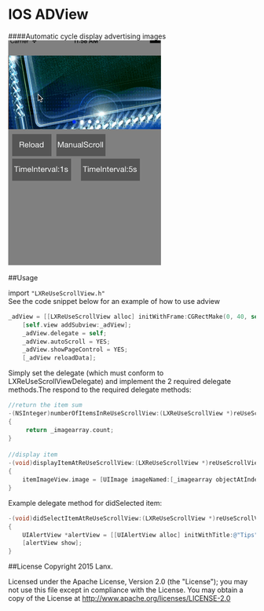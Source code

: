 # IOS ADView
####Automatic cycle display advertising images
![sample](https://github.com/lan603168/ADView/blob/master/ads.gif)

##Usage

import `"LXReUseScrollView.h"`  
See the code snippet below for an example of how to use adview
```objective-c
_adView = [[LXReUseScrollView alloc] initWithFrame:CGRectMake(0, 40, self.view.frameWith, 150) Isinfiniteloop:YES];
    [self.view addSubview:_adView];
    _adView.delegate = self;
    _adView.autoScroll = YES;
    _adView.showPageControl = YES;
    [_adView reloadData];
```
Simply set the delegate (which must conform to LXReUseScrollViewDelegate) and implement the 2 required delegate methods.The respond to the required delegate methods:
```objective-c
//return the item sum
-(NSInteger)numberOfItemsInReUseScrollView:(LXReUseScrollView *)reUseScrollView
{
     return _imagearray.count;
}

//display item
-(void)displayItemAtReUseScrollView:(LXReUseScrollView *)reUseScrollView ItemImage:(UIImageView*)itemImageView withIndexPath:(NSInteger)index
{
    itemImageView.image = [UIImage imageNamed:[_imagearray objectAtIndex:index]];
}
```
   
   
Example delegate method for didSelected item:
```objective-c
-(void)didSelectItemAtReUseScrollView:(LXReUseScrollView *)reUseScrollView IndexPath:(NSInteger)index
{
    UIAlertView *alertView = [[UIAlertView alloc] initWithTitle:@"Tips" message:[NSString stringWithFormat:@"selected index:%ld",(long)index] delegate:nil cancelButtonTitle:@"OK" otherButtonTitles:nil, nil];
    [alertView show];
}
```

##License
Copyright 2015 Lanx.

Licensed under the Apache License, Version 2.0 (the "License");
you may not use this file except in compliance with the License.
You may obtain a copy of the License at http://www.apache.org/licenses/LICENSE-2.0

